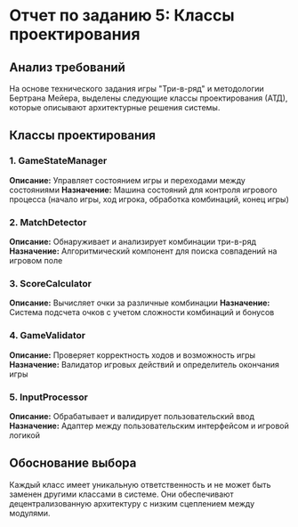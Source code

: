 # Отчет по заданию 5: Классы проектирования

## Анализ требований

На основе технического задания игры "Три-в-ряд" и методологии Бертрана Мейера, выделены следующие классы проектирования (АТД), которые описывают архитектурные решения системы.

## Классы проектирования

### 1. GameStateManager
**Описание:** Управляет состоянием игры и переходами между состояниями
**Назначение:** Машина состояний для контроля игрового процесса (начало игры, ход игрока, обработка комбинаций, конец игры)

### 2. MatchDetector
**Описание:** Обнаруживает и анализирует комбинации три-в-ряд
**Назначение:** Алгоритмический компонент для поиска совпадений на игровом поле


### 3. ScoreCalculator
**Описание:** Вычисляет очки за различные комбинации
**Назначение:** Система подсчета очков с учетом сложности комбинаций и бонусов


### 4. GameValidator
**Описание:** Проверяет корректность ходов и возможность игры
**Назначение:** Валидатор игровых действий и определитель окончания игры

### 5. InputProcessor
**Описание:** Обрабатывает и валидирует пользовательский ввод
**Назначение:** Адаптер между пользовательским интерфейсом и игровой логикой

## Обоснование выбора

Каждый класс имеет уникальную ответственность и не может быть заменен другими классами в системе. Они обеспечивают децентрализованную архитектуру с низким сцеплением между модулями.
